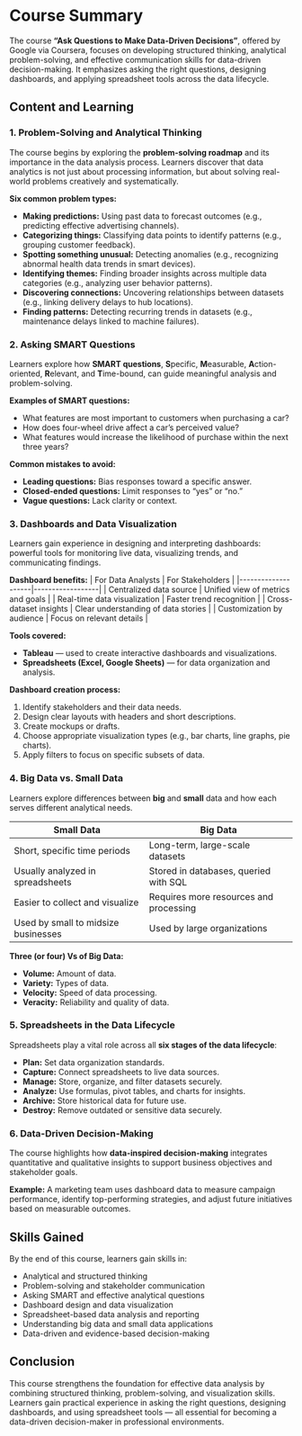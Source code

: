# Course Summary

The course **“Ask Questions to Make Data-Driven Decisions”**, offered by Google via Coursera, focuses on developing structured thinking, analytical problem-solving, and effective communication skills for data-driven decision-making. It emphasizes asking the right questions, designing dashboards, and applying spreadsheet tools across the data lifecycle.

## Content and Learning

### 1. Problem-Solving and Analytical Thinking

The course begins by exploring the **problem-solving roadmap** and its importance in the data analysis process. Learners discover that data analytics is not just about processing information, but about solving real-world problems creatively and systematically.

**Six common problem types:**
* **Making predictions:** Using past data to forecast outcomes (e.g., predicting effective advertising channels).
* **Categorizing things:** Classifying data points to identify patterns (e.g., grouping customer feedback).
* **Spotting something unusual:** Detecting anomalies (e.g., recognizing abnormal health data trends in smart devices).
* **Identifying themes:** Finding broader insights across multiple data categories (e.g., analyzing user behavior patterns).
* **Discovering connections:** Uncovering relationships between datasets (e.g., linking delivery delays to hub locations).
* **Finding patterns:** Detecting recurring trends in datasets (e.g., maintenance delays linked to machine failures).

### 2. Asking SMART Questions

Learners explore how **SMART questions**, **S**pecific, **M**easurable, **A**ction-oriented, **R**elevant, and **T**ime-bound, can guide meaningful analysis and problem-solving.

**Examples of SMART questions:**
* What features are most important to customers when purchasing a car?
* How does four-wheel drive affect a car’s perceived value?
* What features would increase the likelihood of purchase within the next three years?

**Common mistakes to avoid:**
* **Leading questions:** Bias responses toward a specific answer.
* **Closed-ended questions:** Limit responses to “yes” or “no.”
* **Vague questions:** Lack clarity or context.

### 3. Dashboards and Data Visualization

Learners gain experience in designing and interpreting dashboards: powerful tools for monitoring live data, visualizing trends, and communicating findings.

**Dashboard benefits:**
| For Data Analysts | For Stakeholders |
|--------------------|------------------|
| Centralized data source | Unified view of metrics and goals |
| Real-time data visualization | Faster trend recognition |
| Cross-dataset insights | Clear understanding of data stories |
| Customization by audience | Focus on relevant details |

**Tools covered:**
* **Tableau** — used to create interactive dashboards and visualizations.
* **Spreadsheets (Excel, Google Sheets)** — for data organization and analysis.

**Dashboard creation process:**
1. Identify stakeholders and their data needs.
2. Design clear layouts with headers and short descriptions.
3. Create mockups or drafts.
4. Choose appropriate visualization types (e.g., bar charts, line graphs, pie charts).
5. Apply filters to focus on specific subsets of data.

### 4. Big Data vs. Small Data

Learners explore differences between **big** and **small** data and how each serves different analytical needs.

| Small Data | Big Data |
|-------------|-----------|
| Short, specific time periods | Long-term, large-scale datasets |
| Usually analyzed in spreadsheets | Stored in databases, queried with SQL |
| Easier to collect and visualize | Requires more resources and processing |
| Used by small to midsize businesses | Used by large organizations |

**Three (or four) Vs of Big Data:**
* **Volume:** Amount of data.
* **Variety:** Types of data.
* **Velocity:** Speed of data processing.
* **Veracity:** Reliability and quality of data.

### 5. Spreadsheets in the Data Lifecycle

Spreadsheets play a vital role across all **six stages of the data lifecycle**:

* **Plan:** Set data organization standards.
* **Capture:** Connect spreadsheets to live data sources.
* **Manage:** Store, organize, and filter datasets securely.
* **Analyze:** Use formulas, pivot tables, and charts for insights.
* **Archive:** Store historical data for future use.
* **Destroy:** Remove outdated or sensitive data securely.

### 6. Data-Driven Decision-Making

The course highlights how **data-inspired decision-making** integrates quantitative and qualitative insights to support business objectives and stakeholder goals.

**Example:** A marketing team uses dashboard data to measure campaign performance, identify top-performing strategies, and adjust future initiatives based on measurable outcomes.

## Skills Gained

By the end of this course, learners gain skills in:

* Analytical and structured thinking
* Problem-solving and stakeholder communication
* Asking SMART and effective analytical questions
* Dashboard design and data visualization
* Spreadsheet-based data analysis and reporting
* Understanding big data and small data applications
* Data-driven and evidence-based decision-making

## Conclusion

This course strengthens the foundation for effective data analysis by combining structured thinking, problem-solving, and visualization skills. Learners gain practical experience in asking the right questions, designing dashboards, and using spreadsheet tools — all essential for becoming a data-driven decision-maker in professional environments.
